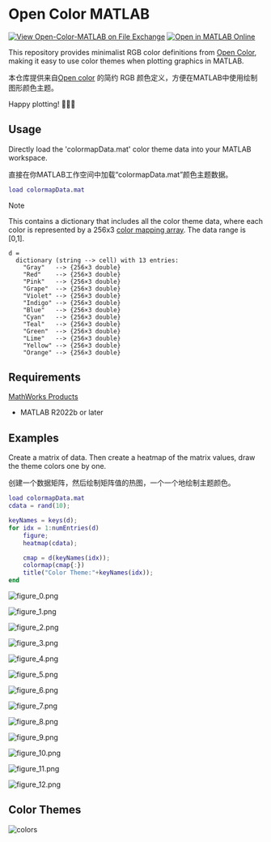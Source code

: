 
# Open Color MATLAB

[![View Open-Color-MATLAB on File Exchange](https://www.mathworks.com/matlabcentral/images/matlab-file-exchange.svg)](https://ww2.mathworks.cn/matlabcentral/fileexchange/180594-open-color-matlab)
[![Open in MATLAB Online](https://www.mathworks.com/images/responsive/global/open-in-matlab-online.svg)](https://matlab.mathworks.com/open/github/v1?repo=cuixing158/Open-Color-MATLAB&file=README.mlx)

This repository provides minimalist RGB color definitions from [Open Color](https://yeun.github.io/open-color/), making it easy to use color themes when plotting graphics in MATLAB.

本仓库提供来自[Open color](https://yeun.github.io/open-color/) 的简约 RGB 颜色定义，方便在MATLAB中使用绘制图形颜色主题。

Happy plotting! :tada::tada::tada:

## Usage

Directly load the 'colormapData.mat' color theme data into your MATLAB workspace.

直接在你MATLAB工作空间中加载“colormapData.mat”颜色主题数据。

```matlab
load colormapData.mat
```

> [!NOTE]
> This contains a dictionary that includes all the color theme data, where each color is represented by a 256x3 [color mapping array](https://www.mathworks.com/help/matlab/ref/colormap.html#burd3gs-5). The data range is [0,1].

```text
d =
  dictionary (string --> cell) with 13 entries:
    "Gray"   --> {256×3 double}
    "Red"    --> {256×3 double}
    "Pink"   --> {256×3 double}
    "Grape"  --> {256×3 double}
    "Violet" --> {256×3 double}
    "Indigo" --> {256×3 double}
    "Blue"   --> {256×3 double}
    "Cyan"   --> {256×3 double}
    "Teal"   --> {256×3 double}
    "Green"  --> {256×3 double}
    "Lime"   --> {256×3 double}
    "Yellow" --> {256×3 double}
    "Orange" --> {256×3 double}
```

## Requirements

[MathWorks Products](http://www.mathworks.com)

- MATLAB R2022b or later

## Examples

Create a matrix of data. Then create a heatmap of the matrix values, draw the theme colors one by one.

创建一个数据矩阵，然后绘制矩阵值的热图，一个一个地绘制主题颜色。

```matlab
load colormapData.mat
cdata = rand(10);

keyNames = keys(d);
for idx = 1:numEntries(d)
    figure;
    heatmap(cdata);

    cmap = d(keyNames(idx));
    colormap(cmap{:})
    title("Color Theme:"+keyNames(idx));
end
```

![figure_0.png](README_media/figure_0.png)

![figure_1.png](README_media/figure_1.png)

![figure_2.png](README_media/figure_2.png)

![figure_3.png](README_media/figure_3.png)

![figure_4.png](README_media/figure_4.png)

![figure_5.png](README_media/figure_5.png)

![figure_6.png](README_media/figure_6.png)

![figure_7.png](README_media/figure_7.png)

![figure_8.png](README_media/figure_8.png)

![figure_9.png](README_media/figure_9.png)

![figure_10.png](README_media/figure_10.png)

![figure_11.png](README_media/figure_11.png)

![figure_12.png](README_media/figure_12.png)

## Color Themes

![colors](README_media/makeColorMaps-03-30-2025_10_18_AM.png)
